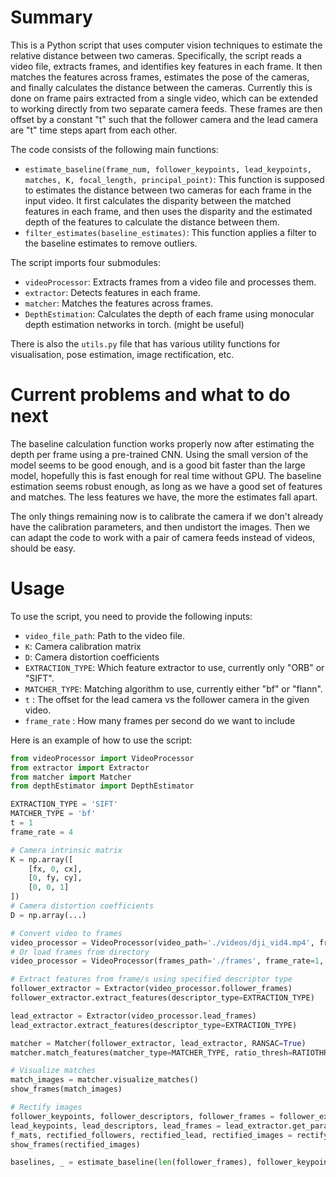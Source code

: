 # Summary

This is a Python script that uses computer vision techniques to estimate the relative distance between two cameras.
Specifically, the script reads a video file, extracts frames, and identifies key features in each frame.
It then matches the features across frames, estimates the pose of the cameras, and finally calculates the distance between the cameras.
Currently this is done on frame pairs extracted from a single video, which can be extended to working directly from two separate camera feeds.
These frames are then offset by a constant "t" such that the follower camera and the lead camera are "t" time steps apart from each other.

The code consists of the following main functions:

- `estimate_baseline(frame_num, follower_keypoints, lead_keypoints, matches, K, focal_length, principal_point)`: This function is supposed to estimates the distance between two cameras for each frame in the input video. 
It first calculates the disparity between the matched features in each frame, and then uses the disparity and the estimated depth of the features to calculate the distance between them.
- `filter_estimates(baseline_estimates)`: This function applies a filter to the baseline estimates to remove outliers.


The script imports four submodules:

- `videoProcessor`: Extracts frames from a video file and processes them.
- `extractor`: Detects features in each frame.
- `matcher`: Matches the features across frames.
- `DepthEstimation`: Calculates the depth of each frame using monocular depth estimation networks in torch. (might be useful)

There is also the `utils.py` file that has various utility functions for visualisation, pose estimation, image rectification, etc.

# Current problems and what to do next
The baseline calculation function works properly now after estimating the depth per frame using a pre-trained CNN.
Using the small version of the model seems to be good enough, and is a good bit faster than the large model, hopefully this is fast enough for real time without GPU.
The baseline estimation seems robust enough, as long as we have a good set of features and matches.
The less features we have, the more the estimates fall apart. 

The only things remaining now is to calibrate the camera if we don't already have the calibration parameters, and then undistort the images.
Then we can adapt the code to work with a pair of camera feeds instead of videos, should be easy.

# Usage

To use the script, you need to provide the following inputs:

- `video_file_path`: Path to the video file.
- `K`: Camera calibration matrix
- `D`: Camera distortion coefficients
- `EXTRACTION_TYPE`: Which feature extractor to use, currently only "ORB" or "SIFT".
- `MATCHER_TYPE`: Matching algorithm to use, currently either "bf" or "flann".
- `t` : The offset for the lead camera vs the follower camera in the given video.
- `frame_rate` : How many frames per second do we want to include

Here is an example of how to use the script:

```python
from videoProcessor import VideoProcessor
from extractor import Extractor
from matcher import Matcher
from depthEstimator import DepthEstimator

EXTRACTION_TYPE = 'SIFT'
MATCHER_TYPE = 'bf'
t = 1
frame_rate = 4 

# Camera intrinsic matrix
K = np.array([
    [fx, 0, cx],
    [0, fy, cy],
    [0, 0, 1]
]) 
# Camera distortion coefficients
D = np.array(...)

# Convert video to frames
video_processor = VideoProcessor(video_path='./videos/dji_vid4.mp4', frames_path='./frames', frame_rate=frame_rate, t=t, movement_mode='parallel', K=K, D=D)
# Or load frames from directory
video_processor = VideoProcessor(frames_path='./frames', frame_rate=1, t=1, load_frames=True, K=K, P=D)

# Extract features from frame/s using specified descriptor type
follower_extractor = Extractor(video_processor.follower_frames)
follower_extractor.extract_features(descriptor_type=EXTRACTION_TYPE)

lead_extractor = Extractor(video_processor.lead_frames)
lead_extractor.extract_features(descriptor_type=EXTRACTION_TYPE)

matcher = Matcher(follower_extractor, lead_extractor, RANSAC=True)
matcher.match_features(matcher_type=MATCHER_TYPE, ratio_thresh=RATIOTHRESH)

# Visualize matches
match_images = matcher.visualize_matches()
show_frames(match_images)

# Rectify images
follower_keypoints, follower_descriptors, follower_frames = follower_extractor.get_params()
lead_keypoints, lead_descriptors, lead_frames = lead_extractor.get_params()
f_mats, rectified_followers, rectified_lead, rectified_images = rectify_images_batch(follower_frames, lead_frames, follower_keypoints, lead_keypoints, matcher.matches)
show_frames(rectified_images)

baselines, _ = estimate_baseline(len(follower_frames), follower_keypoints, lead_keypoints, matcher.matches, K, focal_length, principal_point=(cx, cy))
```
